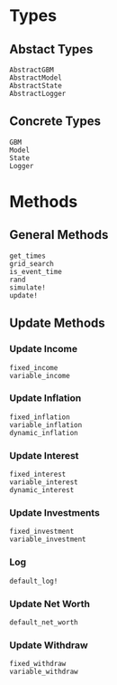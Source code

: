# Types 

## Abstact Types

```@docs 
AbstractGBM
AbstractModel
AbstractState
AbstractLogger
```

## Concrete Types

```@docs 
GBM
Model
State
Logger
```

# Methods 

## General Methods

```@docs
get_times
grid_search
is_event_time
rand
simulate!
update!
```

## Update Methods

### Update Income

```@docs
fixed_income
variable_income
```

### Update Inflation

```@docs
fixed_inflation
variable_inflation
dynamic_inflation
```

### Update Interest

```@docs
fixed_interest
variable_interest
dynamic_interest
```

### Update Investments 

```@docs 
fixed_investment
variable_investment
```

### Log

```@docs
default_log!
```

### Update Net Worth

```@docs
default_net_worth
```
### Update Withdraw

```@docs 
fixed_withdraw
variable_withdraw
```
